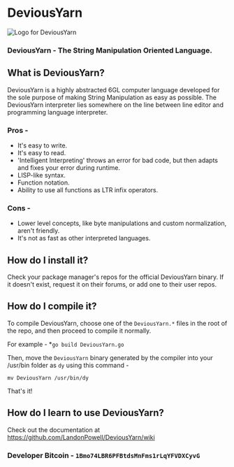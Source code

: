 # DeviousYarn
![Logo for DeviousYarn](https://camo.githubusercontent.com/43e54eff3a914990c1c773629395c3a3bc643bae/687474703a2f2f676574676c652e67612f64726976652f746872656164732f66696c6555706c6f6164732f3135372e706e67)

### DeviousYarn - The String Manipulation Oriented Language.

## What is DeviousYarn?
DeviousYarn is a highly abstracted 6GL computer language developed for the sole 
purpose of making String Manipulation as easy as possible. The DeviousYarn 
interpreter lies somewhere on the line between line editor and programming 
language interpreter. 

### Pros - 
* It's easy to write.
* It's easy to read.
* 'Intelligent Interpreting' throws an error for bad code, but then adapts and fixes your error during runtime.
* LISP-like syntax.
* Function notation.
* Ability to use all functions as LTR infix operators.

### Cons - 
* Lower level concepts, like byte manipulations and custom normalization, aren't friendly. 
* It's not as fast as other interpreted languages.

## How do I install it?
Check your package manager's repos for the official DeviousYarn binary. 
If it doesn't exist, request it on their forums, or add one to their user repos.

## How do I compile it?
To compile DeviousYarn, choose one of the `DeviousYarn.*` files in the root 
of the repo, and then proceed to compile it normally. 

For example -
*`go build DeviousYarn.go`

Then, move the `DeviousYarn` binary generated by the compiler into your 
/usr/bin folder as `dy` using this command - 

`mv DeviousYarn /usr/bin/dy`

That's it!

## How do I learn to use DeviousYarn?
Check out the documentation at https://github.com/LandonPowell/DeviousYarn/wiki

### Developer Bitcoin - `1Bmo74LBR6PFBtdsMnFms1rLqYFVDXCyvG`